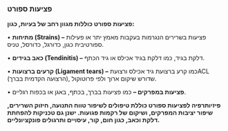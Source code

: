 ### פציעות ספורט
**פציעות ספורט כוללות מגוון רחב של בעיות, כגון:**

•	**מתיחות (Strains) –** פציעות בשרירים הנגרמות בעקבות מאמץ יתר או פעילות ספורטיבית כגון, כדורגל, כדורסל, טניס.

•	**כאב בגידים (Tendinitis) –** דלקת בגיד, כמו דלקת בגיד אכילס או גיד הכתף.

•	**קרעים ברצועות (Ligament tears) –** כמו קרע ברצועת גיד אכילס ורצועתACL (הרצועה הקדמית בברך), שדורש שיקום ארוך ולפי פרוטוקול.

•	**פציעות במפרקים –** כמו פציעות בברך, בכתף, באגן או בכפות רגליים.

**פיזיותרפיה לפציעות ספורט כוללת טיפולים לשיפור טווח התנועה, חיזוק השרירים, שיפור יציבות המפרקים, ושיקום של רקמות פגועות. ישנן גם טכניקות להפחתת דלקת וכאב, כגון חום, קור, עיסויים ותרגולים פונקציונליים.**
